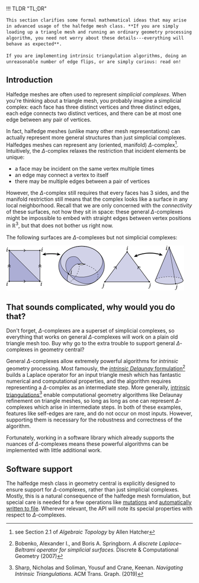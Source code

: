  
!!! TLDR "TL;DR"

    This section clarifies some formal mathematical ideas that may arise in advanced usage of the halfedge mesh class. **If you are simply loading up a triangle mesh and running an ordinary geometry processing algorithm, you need not worry about these details---everything will behave as expected**.

    If you are implementing intrinsic triangulation algorithms, doing an unreasonable number of edge flips, or are simply curious: read on!


## Introduction

Halfedge meshes are often used to represent *simplicial complexes*. When you're thinking about a triangle mesh, you probably imagine a simplicial complex: each face has three distinct vertices and three distinct edges, each edge connects two distinct vertices, and there can be at most one edge between any pair of vertices.

In fact, halfedge meshes (unlike many other mesh representations) can actually represent more general structures than just simplicial complexes. Halfedges meshes can represent any (oriented, manifold) $\Delta$-complex[^1]. Intuitively, the $\Delta$-complex relaxes the restriction that incident elements be unique:
[^1]: see Section 2.1 of *Algebraic Topology* by Allen Hatcher

- a face may be incident on the same vertex multiple times
- an edge may connect a vertex to itself
- there may be multiple edges between a pair of vertices

However, the $\Delta$-complex still requires that every faces has 3 sides, and the manifold restriction still means that the complex looks like a surface in any local neighborhood. Recall that we are only concerned with the _connectivity_ of these surfaces, not how they sit in space: these general $\Delta$-complexes might be impossible to embed with straight edges between vertex positions in $\mathbb{R}^3$, but that does not bother us right now.

The following surfaces are $\Delta$-complexes but not simplicial complexes:

![Delta complex examples](../../media/delta_complex_examples.svg)

## That sounds complicated, why would you do that? 

Don't forget, $\Delta$-complexes are a superset of simplicial complexes, so everything that works on general $\Delta$-complexes will work on a plain old triangle mesh too. Buy why go to the extra trouble to support general $\Delta$-complexes in geometry central?

General $\Delta$-complexes allow extremely powerful algorithms for _intrinsic_ geometry processing. Most famously, the [_intrinsic Delaunay_ formulation](https://arxiv.org/abs/math/0503219)[^2] builds a Laplace operator for an input triangle mesh which has fantastic numerical and computational properties, and the algorithm requires representing a $\Delta$-complex as an intermediate step. More generally, [intrinsic triangulations](http://www.cs.cmu.edu/~kmcrane/Projects/NavigatingIntrinsicTriangulations/paper.pdf)[^3] enable computational geometry algorithms like Delaunay refinement on triangle meshes, so long as long as one can represent $\Delta$-complexes which arise in intermediate steps. In both of these examples, features like self-edges are rare, and do not occur on most inputs. However, supporting them is necessary for the robustness and correctness of the algorithm.

[^2]: Bobenko, Alexander I., and Boris A. Springborn. _A discrete Laplace–Beltrami operator for simplicial surfaces._ Discrete & Computational Geometry (2007)
[^3]: Sharp, Nicholas and Soliman, Yousuf and Crane, Keenan.  _Navigating Intrinsic Triangulations_.  ACM Trans. Graph. (2019)

Fortunately, working in a software library which already supports the nuances of $\Delta$-complexes means these powerful algorithms can be implemented with little additional work.

## Software support

The halfedge mesh class in geometry central is explicitly designed to ensure support for $\Delta$-complexes, rather than just simplicial complexes. Mostly, this is a natural consequence of the halfedge mesh formulation, but special care is needed for a few operations like [mutations](mutation.md) and [automatically written to file](/surface/utilities/io/#rich-surface-mesh-data). Wherever relevant, the API will note its special properties with respect to $\Delta$-complexes. 


